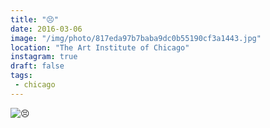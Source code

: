 ```yaml
---
title: "😣"
date: 2016-03-06
image: "/img/photo/817eda97b7baba9dc0b55190cf3a1443.jpg"
location: "The Art Institute of Chicago"
instagram: true
draft: false
tags:
 - chicago
---
```


![😣](/img/photo/817eda97b7baba9dc0b55190cf3a1443.jpg)
